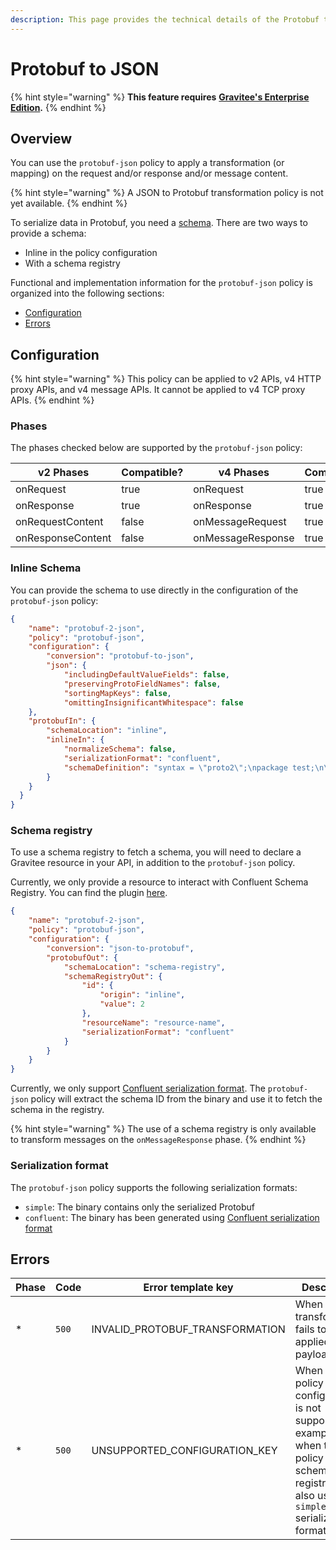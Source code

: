 ```yaml
---
description: This page provides the technical details of the Protobuf to JSON policy
---
```


# Protobuf to JSON

{% hint style="warning" %}
**This feature requires** [**Gravitee's Enterprise Edition**](../../overview/gravitee-apim-enterprise-edition/)**.**
{% endhint %}

## Overview

You can use the `protobuf-json` policy to apply a transformation (or mapping) on the request and/or response and/or message content.

{% hint style="warning" %}
A JSON to Protobuf transformation policy is not yet available.
{% endhint %}

To serialize data in Protobuf, you need a [schema](https://protobuf.dev/overview/). There are two ways to provide a schema:

* Inline in the policy configuration
* With a schema registry

Functional and implementation information for the `protobuf-json` policy is organized into the following sections:

* [Configuration](protobuf-to-json.md#configuration)
* [Errors](protobuf-to-json.md#errors)

## Configuration

{% hint style="warning" %}
This policy can be applied to v2 APIs, v4 HTTP proxy APIs, and v4 message APIs. It cannot be applied to v4 TCP proxy APIs.
{% endhint %}

### Phases

The phases checked below are supported by the `protobuf-json` policy:

<table data-full-width="false"><thead><tr><th width="209">v2 Phases</th><th width="137" data-type="checkbox">Compatible?</th><th width="200.41136671177264">v4 Phases</th><th data-type="checkbox">Compatible?</th></tr></thead><tbody><tr><td>onRequest</td><td>true</td><td>onRequest</td><td>true</td></tr><tr><td>onResponse</td><td>true</td><td>onResponse</td><td>true</td></tr><tr><td>onRequestContent</td><td>false</td><td>onMessageRequest</td><td>true</td></tr><tr><td>onResponseContent</td><td>false</td><td>onMessageResponse</td><td>true</td></tr></tbody></table>

### Inline Schema <a href="#user-content-inline-schema" id="user-content-inline-schema"></a>

You can provide the schema to use directly in the configuration of the `protobuf-json` policy:

```json
{
    "name": "protobuf-2-json",
    "policy": "protobuf-json",
    "configuration": {
        "conversion": "protobuf-to-json",
        "json": {
            "includingDefaultValueFields": false,
            "preservingProtoFieldNames": false,
            "sortingMapKeys": false,
            "omittingInsignificantWhitespace": false
    },
    "protobufIn": {
        "schemaLocation": "inline",
        "inlineIn": {
            "normalizeSchema": false,
            "serializationFormat": "confluent",
            "schemaDefinition": "syntax = \"proto2\";\npackage test;\n\nmessage Payment {\n  required string id = 1;\n  required double amount = 2;\n}"
        }
    }
  }
}
```

### Schema registry <a href="#user-content-schema-registry" id="user-content-schema-registry"></a>

To use a schema registry to fetch a schema, you will need to declare a Gravitee resource in your API, in addition to the `protobuf-json` policy.

Currently, we only provide a resource to interact with Confluent Schema Registry. You can find the plugin [here](https://download.gravitee.io/#graviteeio-ee/apim/plugins/resources/gravitee-resource-schema-registry-confluent/).

```json
{
    "name": "protobuf-2-json",
    "policy": "protobuf-json",
    "configuration": {
        "conversion": "json-to-protobuf",
        "protobufOut": {
            "schemaLocation": "schema-registry",
            "schemaRegistryOut": {
                "id": {
                    "origin": "inline",
                    "value": 2
                },
                "resourceName": "resource-name",
                "serializationFormat": "confluent"
            }
        }
    }
}
```

Currently, we only support [Confluent serialization format](https://docs.confluent.io/platform/current/schema-registry/serdes-develop/index.html#wire-format). The `protobuf-json` policy will extract the schema ID from the binary and use it to fetch the schema in the registry.

{% hint style="warning" %}
The use of a schema registry is only available to transform messages on the `onMessageResponse` phase.
{% endhint %}

### Serialization format <a href="#user-content-serialization-format" id="user-content-serialization-format"></a>

The `protobuf-json` policy supports the following serialization formats:

* `simple`: The binary contains only the serialized Protobuf
* `confluent`: The binary has been generated using [Confluent serialization format](https://docs.confluent.io/platform/current/schema-registry/serdes-develop/index.html#wire-format)

## Errors

<table><thead><tr><th width="95">Phase</th><th width="72">Code</th><th width="199">Error template key</th><th>Description</th></tr></thead><tbody><tr><td>*</td><td><code>500</code></td><td>INVALID_PROTOBUF_TRANSFORMATION</td><td>When the transformation fails to be applied to the payload.</td></tr><tr><td>*</td><td><code>500</code></td><td>UNSUPPORTED_CONFIGURATION_KEY</td><td>When the policy configuration is not supported. For example, when the policy needs a schema registry but also uses the <code>simple</code> serialization format.</td></tr></tbody></table>
